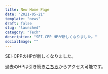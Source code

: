 ```yaml
---
title: New Home Page
date: "2021-05-21"
template: "news"
draft: false
slug: "launched"
category: "Tech"
description: "SEI-CPP HPが新しくなりました。"
socialImage: ""
---
```



SEI-CPPのHPが新しくなりました。

過去のHPは引き続き[こちら](https://sei-cpp.com)からアクセス可能です。
